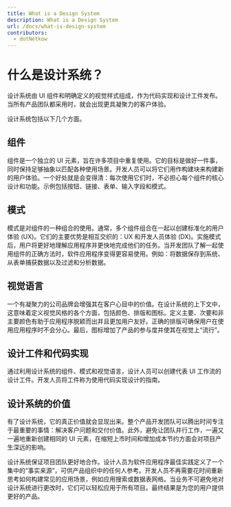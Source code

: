 ```yaml
---
title: What is a Design System
description: What is a Design System
url: /docs/what-is-design-system
contributors:
  - dotNetkow
---
```


# 什么是设计系统？

设计系统由 UI 组件和明确定义的视觉样式组成，作为代码实现和设计工件发布。当所有产品团队都采用时，就会出现更具凝聚力的客户体验。

设计系统包括以下几个方面。

## 组件
组件是一个独立的 UI 元素，旨在许多项目中重复使用。它的目标是做好一件事，同时保持足够抽象以匹配各种使用场景。开发人员可以将它们用作构建块来构建新的用户体验。一个好处就是会变得清：每次使用它们时，不必担心每个组件的核心设计和功能。示例包括按钮、链接、表单、输入字段和模式。

## 模式
模式是对组件的一种组合的使用。通常，多个组件组合在一起以创建标准化的用户体验 (UX)。它们的主要优势是相互交织的：UX 和开发人员体验 (DX)。实施模式后，用户将更好地理解应用程序并更快地完成他们的任务。当开发团队了解一起使用组件的正确方法时，软件应用程序变得更容易使用。例如：将数据保存到系统、从表单捕获数据以及过滤和分析数据。

## 视觉语言
一个有凝聚力的公司品牌会增强其在客户心目中的价值。在设计系统的上下文中，这意味着定义视觉风格的各个方面，包括颜色、排版和图标。定义主要、次要和非主要颜色有助于应用程序脱颖而出并且更加用户友好。正确的排版可确保用户在使用应用程序时不会分心。最后，图标增加了产品的参与度并使其在视觉上“流行”。

## 设计工件和代码实现
通过利用设计系统的组件、模式和视觉语言，设计人员可以创建代表 UI 工作流的设计工件。开发人员将工件称为使用代码实现设计的指南。

## 设计系统的价值
有了设计系统，它的真正价值就会显现出来。整个产品开发团队可以腾出时间专注于最重要的事情：解决客户问题和交付价值。此外，避免让团队并行工作，一遍又一遍地重新创建相同的 UI 元素，在缩短上市时间和增加成本节约方面会对项目产生深远的影响。

设计系统保证项目团队更好地合作。设计人员为软件应用程序最佳实践定义了一个集中的“事实来源”，可供产品组织中的任何人参考。开发人员不再需要花时间重新思考如何构建常见的应用场景，例如应用搜索或数据表网格。当业务不可避免地对设计系统进行更改时，它们可以轻松应用于所有项目。最终结果是为您的用户提供更好的产品。
